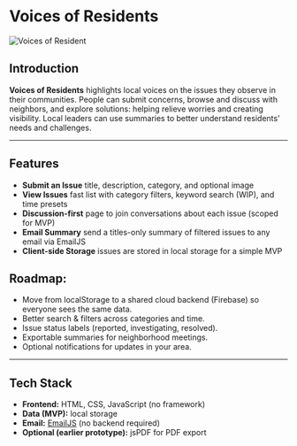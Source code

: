 # Voices of Residents
![Voices of Resident](./img/Screenshot%202025-09-06%20at%201.02.50 PM.png)

## Introduction

**Voices of Residents** highlights local voices on the issues they observe in their communities. People can submit concerns, browse and discuss with neighbors, and explore solutions: helping relieve worries and creating visibility. Local leaders can use summaries to better understand residents’ needs and challenges.

---

## Features

- **Submit an Issue** title, description, category, and optional image  
- **View Issues** fast list with category filters, keyword search (WIP), and time presets  
- **Discussion-first** page to join conversations about each issue (scoped for MVP)  
- **Email Summary** send a titles-only summary of filtered issues to any email via EmailJS  
- **Client-side Storage** issues are stored in local storage for a simple MVP

## Roadmap: 
- Move from localStorage to a shared cloud backend (Firebase) so everyone sees the same data.
- Better search & filters across categories and time.
- Issue status labels (reported, investigating, resolved).
- Exportable summaries for neighborhood meetings.
- Optional notifications for updates in your area.

---

## Tech Stack

- **Frontend:** HTML, CSS, JavaScript (no framework)  
- **Data (MVP):** local storage
- **Email:** [EmailJS](https://www.emailjs.com/) (no backend required)  
- **Optional (earlier prototype):** jsPDF for PDF export
